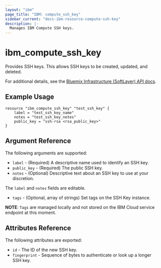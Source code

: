 ```yaml
---
layout: "ibm"
page_title: "IBM: compute_ssh_key"
sidebar_current: "docs-ibm-resource-compute-ssh-key"
description: |-
  Manages IBM Compute SSH keys.
---
```


# ibm\_compute_ssh_key

Provides SSH keys. This allows SSH keys to be created, updated, and deleted.

For additional details, see the [Bluemix Infrastructure (SoftLayer) API docs](http://sldn.softlayer.com/reference/datatypes/SoftLayer_Security_Ssh_Key).

## Example Usage

```
resource "ibm_compute_ssh_key" "test_ssh_key" {
    label = "test_ssh_key_name"
    notes = "test_ssh_key_notes"
    public_key = "ssh-rsa <rsa_public_key>"
}
```

## Argument Reference

The following arguments are supported:

* `label` - (Required) A descriptive name used to identify an SSH key.
* `public_key` - (Required) The public SSH key.
* `notes` - (Optional) Descriptive text about an SSH key to use at your discretion.

The `label` and `notes` fields are editable.

* `tags` - (Optional, array of strings) Set tags on the SSH Key instance.

**NOTE**: `Tags` are managed locally and not stored on the IBM Cloud service endpoint at this moment.

## Attributes Reference

The following attributes are exported:

* `id` - The ID of the new SSH key.
* `fingerprint` - Sequence of bytes to authenticate or look up a longer SSH key.
